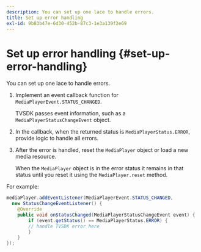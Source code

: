 ```yaml
---
description: You can set up one lace to handle errors.
title: Set up error handling
exl-id: 9b83b47e-6d30-452b-87c3-1e3a139f2e69
---
```

# Set up error handling {#set-up-error-handling}

You can set up one lace to handle errors.

1. Implement an event callback function for `MediaPlayerEvent.STATUS_CHANGED`.

   TVSDK passes event information, such as a `MediaPlayerStatusChangeEvent` object.
1. In the callback, when the returned status is `MediaPlayerStatus.ERROR`, provide logic to handle all errors.
1. After the error is handled, reset the `MediaPlayer` object or load a new media resource.

   When the `MediaPlayer` object is in the error status it remains in that status until you reset it using the `MediaPlayer.reset` method.

<!--<a id="example_E74BB605ED08450295B8902F1E4BB8F5"></a>-->

For example: 

```java
mediaPlayer.addEventListener(MediaPlayerEvent.STATUS_CHANGED,  
  new StatusChangeEventListener() { 
    @Override 
    public void onStatusChanged(MediaPlayerStatusChangeEvent event) { 
        if (event.getStatus() == MediaPlayerStatus.ERROR) { 
        // handle TVSDK error here 
        } 
    } 
});
```
